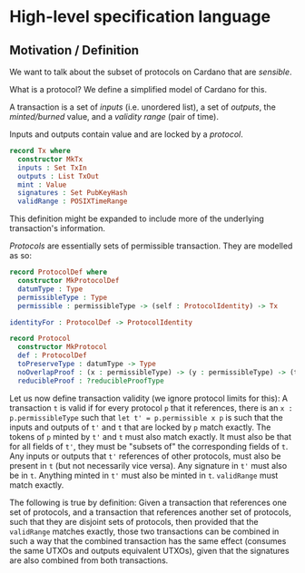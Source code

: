 # High-level specification language

## Motivation / Definition

We want to talk about the subset of protocols on Cardano that are *sensible*.

What is a protocol? We define a simplified model of Cardano for this.

A transaction is a set of *inputs* (i.e. unordered list), a set of *outputs*,
the *minted/burned* value, and a *validity range* (pair of time).

Inputs and outputs contain value and are locked by a *protocol*.

```idris
record Tx where
  constructor MkTx
  inputs : Set TxIn
  outputs : List TxOut
  mint : Value
  signatures : Set PubKeyHash
  validRange : POSIXTimeRange
```

This definition might be expanded to include more of the underlying transaction's
information.

*Protocols* are essentially sets of permissible transaction.
They are modelled as so:
```idris
record ProtocolDef where
  constructor MkProtocolDef
  datumType : Type
  permissibleType : Type
  permissible : permissibleType -> (self : ProtocolIdentity) -> Tx

identityFor : ProtocolDef -> ProtocolIdentity

record Protocol
  constructor MkProtocol
  def : ProtocolDef
  toPreserveType : datumType -> Type
  noOverlapProof : (x : permissibleType) -> (y : permissibleType) -> (tx : Tx) -> Not (txMatches def tx x, txMatches def tx y)
  reducibleProof : ?reducibleProofType
```

Let us now define transaction validity (we ignore protocol limits for this):
A transaction `t` is valid if for every protocol `p` that it references,
there is an `x : p.permissibleType` such that `let t' = p.permissible x p` is
such that the inputs and outputs of `t'` and `t` that are locked by `p` match exactly.
The tokens of `p` minted by `t'` and `t` must also match exactly.
It must also be that for all fields of `t'`, they must be "subsets of" the
corresponding fields of `t`.
Any inputs or outputs that `t'` references of other protocols, must also be present
in `t` (but not necessarily vice versa).
Any signature in `t'` must also be in `t`.
Anything minted in `t'` must also be minted in `t`.
`validRange` must match exactly.

The following is true by definition:
Given a transaction that references one set of protocols,
and a transaction that references another set of protocols,
such that they are disjoint sets of protocols, then
provided that the `validRange` matches exactly,
those two transactions can be combined in such a way that
the combined transaction has the same effect (consumes
the same UTXOs and outputs equivalent UTXOs), given
that the signatures are also combined from both transactions.

